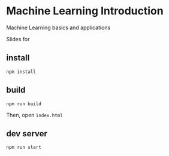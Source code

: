 # Machine Learning Introduction
Machine Learning basics and applications

Slides for

## install
```
npm install
```

## build
```
npm run build
```
Then, open `index.html`

## dev server
```
npm run start
```
